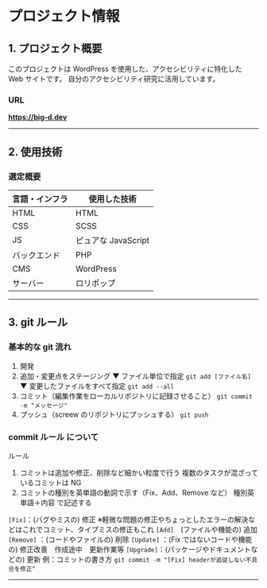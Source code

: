 # プロジェクト情報

## 1. プロジェクト概要

このプロジェクトは WordPress を使用した、アクセシビリティに特化した Web サイトです。
自分のアクセシビリティ研究に活用しています。

### URL

<a href="https://big-d.dev" target="_blank"><strong>https://big-d.dev</strong></a>

---

## 2. 使用技術

### 選定概要

| 言語・インフラ | 使用した技術        |
| -------------- | ------------------- |
| HTML           | HTML                |
| CSS            | SCSS                |
| JS             | ピュアな JavaScript |
| バックエンド   | PHP                 |
| CMS            | WordPress           |
| サーバー       | ロリポップ          |

---

## 3. git ルール

### 基本的な git 流れ

1. 開発
1. 追加・変更点をステージング
   ▼ ファイル単位で指定
   `git add [ファイル名]`
   ▼ 変更したファイルをすべて指定
   `git add --all`
1. コミット（編集作業をローカルリポジトリに記録させること）
   `git commit -m "メッセージ"`
1. プッシュ（screew のリポジトリにプッシュする）
   `git push`

### commit ルール について

ルール

1. コミットは追加や修正、削除など細かい粒度で行う 複数のタスクが混ざっているコミットは NG
1. コミットの種別を英単語の動詞で示す（Fix、Add、Remove など）
   種別英単語＋内容 で記述する

`[Fix]`：(バグやミスの) 修正
※軽微な問題の修正やちょっとしたエラーの解決などはこれでコミット、タイプミスの修正もこれ
`[Add]`　(ファイルや機能の) 追加
`[Remove]` ：(コードやファイルの) 削除
`[Update]` ：(Fix ではないコードや機能の) 修正改善　作成途中　更新作業等
`[Upgrade]`：(パッケージやドキュメントなどの) 更新
例：コミットの書き方
`git commit -m "[Fix] headerが追従しない不具合を修正"`

---
